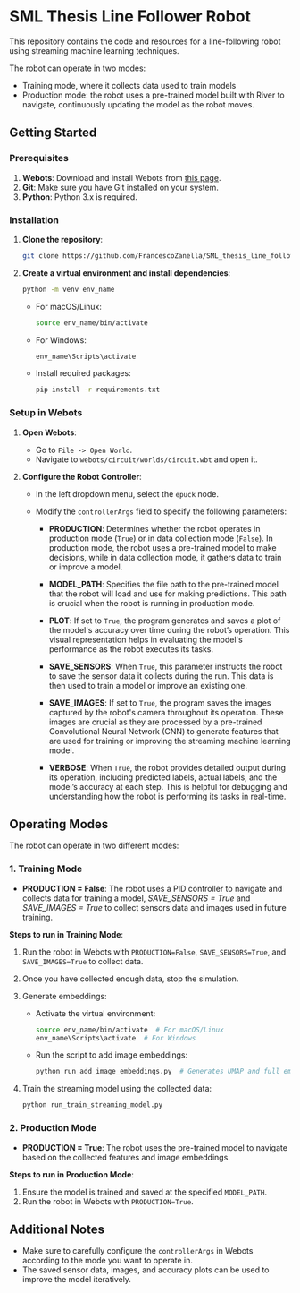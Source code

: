 
# SML Thesis Line Follower Robot

This repository contains the code and resources for a line-following robot using streaming machine learning techniques. 

The robot can operate in two modes: 
- Training mode, where it collects data used to train models
- Production mode: the robot uses a pre-trained model built with River to navigate, continuously updating the model as the robot moves.

## Getting Started

### Prerequisites

1. **Webots**: Download and install Webots from [this page](https://cyberbotics.com/).
2. **Git**: Make sure you have Git installed on your system.
3. **Python**: Python 3.x is required.

### Installation

1. **Clone the repository**:

    ```bash
    git clone https://github.com/FrancescoZanella/SML_thesis_line_follower_robot.git
    ```

2. **Create a virtual environment and install dependencies**:

    ```bash
    python -m venv env_name
    ```

    - For macOS/Linux:
    
        ```bash
        source env_name/bin/activate
        ```

    - For Windows:
    
        ```bash
        env_name\Scripts\activate
        ```

    - Install required packages:

        ```bash
        pip install -r requirements.txt
        ```

### Setup in Webots

1. **Open Webots**:
    - Go to `File -> Open World`.
    - Navigate to `webots/circuit/worlds/circuit.wbt` and open it.

2. **Configure the Robot Controller**:
    - In the left dropdown menu, select the `epuck` node.
    - Modify the `controllerArgs` field to specify the following parameters:

        - **PRODUCTION**: Determines whether the robot operates in production mode (`True`) or in data collection mode (`False`). In production mode, the robot uses a pre-trained model to make decisions, while in data collection mode, it gathers data to train or improve a model.

        - **MODEL_PATH**: Specifies the file path to the pre-trained model that the robot will load and use for making predictions. This path is crucial when the robot is running in production mode.

        - **PLOT**: If set to `True`, the program generates and saves a plot of the model's accuracy over time during the robot’s operation. This visual representation helps in evaluating the model's performance as the robot executes its tasks.

        - **SAVE_SENSORS**: When `True`, this parameter instructs the robot to save the sensor data it collects during the run. This data is then used to train a model or improve an existing one.

        - **SAVE_IMAGES**: If set to `True`, the program saves the images captured by the robot's camera throughout its operation. These images are crucial as they are processed by a pre-trained Convolutional Neural Network (CNN) to generate features that are used for training or improving the streaming machine learning model.

        - **VERBOSE**: When `True`, the robot provides detailed output during its operation, including predicted labels, actual labels, and the model’s accuracy at each step. This is helpful for debugging and understanding how the robot is performing its tasks in real-time.

## Operating Modes

The robot can operate in two different modes:

### 1. Training Mode

- **PRODUCTION = False**: The robot uses a PID controller to navigate and collects data for training a model, *SAVE_SENSORS = True* and *SAVE_IMAGES = True* to collect sensors data and images used in future training.

**Steps to run in Training Mode**:
1. Run the robot in Webots with `PRODUCTION=False`, `SAVE_SENSORS=True`, and `SAVE_IMAGES=True` to collect data.
2. Once you have collected enough data, stop the simulation.
3. Generate embeddings:

    - Activate the virtual environment:

        ```bash
        source env_name/bin/activate  # For macOS/Linux
        env_name\Scripts\activate  # For Windows
        ```

    - Run the script to add image embeddings:

        ```bash
        python run_add_image_embeddings.py  # Generates UMAP and full embeddings
        ```

4. Train the streaming model using the collected data:

    ```bash
    python run_train_streaming_model.py
    ```

### 2. Production Mode

- **PRODUCTION = True**: The robot uses the pre-trained model to navigate based on the collected features and image embeddings.

**Steps to run in Production Mode**:
1. Ensure the model is trained and saved at the specified `MODEL_PATH`.
2. Run the robot in Webots with `PRODUCTION=True`.

## Additional Notes

- Make sure to carefully configure the `controllerArgs` in Webots according to the mode you want to operate in.
- The saved sensor data, images, and accuracy plots can be used to improve the model iteratively.
